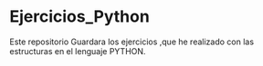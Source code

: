 # Ejercicios_Python
Este repositorio Guardara los ejercicios ,que he realizado con las estructuras en el lenguaje PYTHON. 
